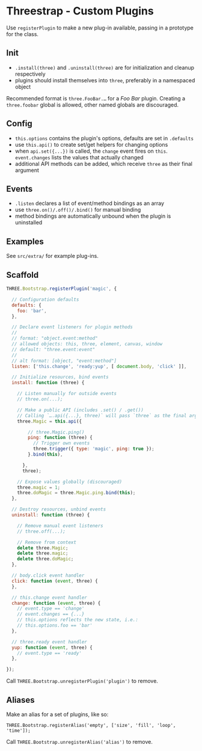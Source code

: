Threestrap - Custom Plugins
===

Use `registerPlugin` to make a new plug-in available, passing in a prototype for the class.

Init
---

* `.install(three)` and `.uninstall(three)` are for initialization and cleanup respectively
* plugins should install themselves into `three`, preferably in a namespaced object

Recommended format is `three.FooBar.…` for a *Foo Bar* plugin. Creating a `three.foobar` global is allowed, other named globals are discouraged.

Config
---

* `this.options` contains the plugin's options, defaults are set in `.defaults`
* use `this.api()` to create set/get helpers for changing options
* when `api.set({...})` is called, the `change` event fires on `this`. `event.changes` lists the values that actually changed
* additional API methods can be added, which receive `three` as their final argument

Events
---

* `.listen` declares a list of event/method bindings as an array
* use `three.on()/.off()/.bind()` for manual binding
* method bindings are automatically unbound when the plugin is uninstalled

Examples
---

See `src/extra/` for example plug-ins.

Scaffold
---

```javascript
THREE.Bootstrap.registerPlugin('magic', {

  // Configuration defaults
  defaults: {
    foo: 'bar',
  },

  // Declare event listeners for plugin methods
  //
  // format: "object.event:method"
  // allowed objects: this, three, element, canvas, window
  // default: "three.event:event"
  //
  // alt format: [object, "event:method"]
  listen: ['this.change', 'ready:yup', [ document.body, 'click' ]],

  // Initialize resources, bind events
  install: function (three) {

    // Listen manually for outside events
    // three.on(...);

    // Make a public API (includes .set() / .get())
    // Calling `….api({...}, three)` will pass `three` as the final argument to all API methods.
    three.Magic = this.api({

        // three.Magic.ping()
        ping: function (three) {
          // Trigger own events
          three.trigger({ type: 'magic', ping: true });
        }.bind(this),

      },
      three);

    // Expose values globally (discouraged)
    three.magic = 1;
    three.doMagic = three.Magic.ping.bind(this);
  },

  // Destroy resources, unbind events
  uninstall: function (three) {

    // Remove manual event listeners
    // three.off(...);

    // Remove from context
    delete three.Magic;
    delete three.magic;
    delete three.doMagic;
  },

  // body.click event handler
  click: function (event, three) {
  },

  // this.change event handler
  change: function (event, three) {
    // event.type == 'change'
    // event.changes == {...}
    // this.options reflects the new state, i.e.:
    // this.options.foo == 'bar'
  },

  // three.ready event handler
  yup: function (event, three) {
    // event.type == 'ready'
  },

});
```

Call `THREE.Bootstrap.unregisterPlugin('plugin')` to remove.


Aliases
---

Make an alias for a set of plugins, like so:

```
THREE.Bootstrap.registerAlias('empty', ['size', 'fill', 'loop', 'time']);
```

Call `THREE.Bootstrap.unregisterAlias('alias')` to remove.
